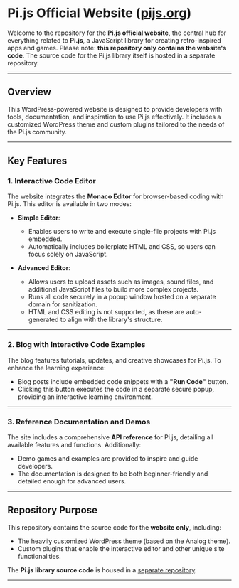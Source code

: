 # Pi.js Official Website ([pijs.org](https://pijs.org))

Welcome to the repository for the **Pi.js official website**, the central hub for everything related to **Pi.js**, a JavaScript library for creating retro-inspired apps and games. Please note: **this repository only contains the website's code**. The source code for the Pi.js library itself is hosted in a separate repository.

---

## **Overview**

This WordPress-powered website is designed to provide developers with tools, documentation, and inspiration to use Pi.js effectively. It includes a customized WordPress theme and custom plugins tailored to the needs of the Pi.js community.

---

## **Key Features**

### **1. Interactive Code Editor**
The website integrates the **Monaco Editor** for browser-based coding with Pi.js. This editor is available in two modes:

- **Simple Editor**:
	- Enables users to write and execute single-file projects with Pi.js embedded.
	- Automatically includes boilerplate HTML and CSS, so users can focus solely on JavaScript.

- **Advanced Editor**:
	- Allows users to upload assets such as images, sound files, and additional JavaScript files to build more complex projects.
	- Runs all code securely in a popup window hosted on a separate domain for sanitization.
	- HTML and CSS editing is not supported, as these are auto-generated to align with the library's structure.

---

### **2. Blog with Interactive Code Examples**
The blog features tutorials, updates, and creative showcases for Pi.js. To enhance the learning experience:
- Blog posts include embedded code snippets with a **"Run Code"** button.
- Clicking this button executes the code in a separate secure popup, providing an interactive learning environment.

---

### **3. Reference Documentation and Demos**
The site includes a comprehensive **API reference** for Pi.js, detailing all available features and functions. Additionally:
- Demo games and examples are provided to inspire and guide developers.
- The documentation is designed to be both beginner-friendly and detailed enough for advanced users.

---

## **Repository Purpose**

This repository contains the source code for the **website only**, including:
- The heavily customized WordPress theme (based on the Analog theme).
- Custom plugins that enable the interactive editor and other unique site functionalities.

The **Pi.js library source code** is housed in a [separate repository](https://github.com/AndyStubbs/pijs).

---
